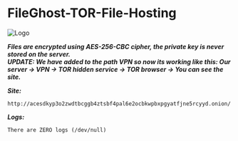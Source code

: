 # FileGhost-TOR-File-Hosting
![Logo](https://i.imgur.com/U6IY7Bg.png)

***Files are encrypted using AES-256-CBC cipher, the private key is never stored on the server.***  
***UPDATE: We have added to the path VPN so now its working like this: Our server -> VPN -> TOR hidden service -> TOR browser -> You can see the site.***

***Site:***
```
http://acesdkyp3o2zwdtbcggb4ztsbf4pal6e2ocbkwpbxpgyatfjne5rcyyd.onion/
```

***Logs:***
```
There are ZERO logs (/dev/null)
```
